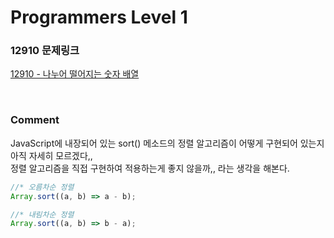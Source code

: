 # Programmers Level 1

### 12910 문제링크

[12910 - 나누어 떨어지는 숫자 배열](https://school.programmers.co.kr/learn/courses/30/lessons/12910)

<br>

### Comment

JavaScript에 내장되어 있는 sort() 메소드의 정렬 알고리즘이 어떻게 구현되어 있는지 아직 자세히 모르겠다,,
<br>
정렬 알고리즘을 직접 구현하여 적용하는게 좋지 않을까,, 라는 생각을 해본다.
<br>

```js
//* 오름차순 정렬
Array.sort((a, b) => a - b);

//* 내림차순 정렬
Array.sort((a, b) => b - a);
```
